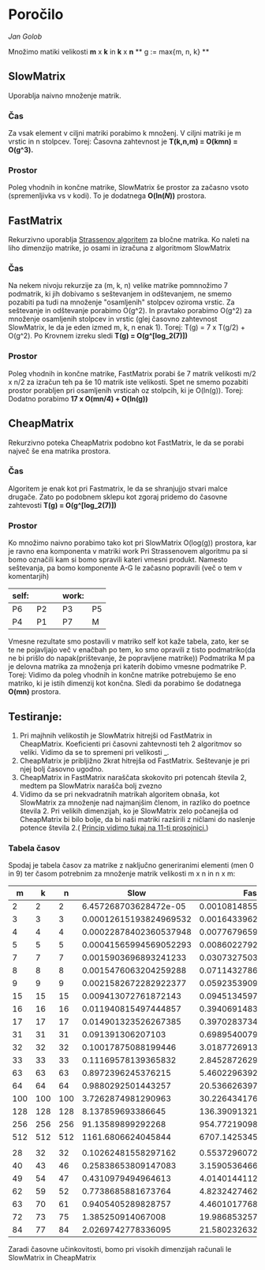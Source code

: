 # Poročilo
*Jan Golob*

Množimo matiki velikosti **m** x **k** in **k** x **n**
** g := max{m, n, k} **

## SlowMatrix
Uporablja naivno množenje matrik.

### Čas
Za vsak element v ciljni matriki porabimo k množenj. V ciljni matriki je m vrstic in n stolpcev.
Torej: Časovna zahtevnost je **T(k,n,m) = O(kmn) = O(g^3).**

### Prostor
Poleg vhodnih in končne matrike, SlowMatrix še prostor za začasno vsoto (spremenljivka vs v kodi).
To je dodatnega **O(ln(_N_))** prostora.


## FastMatrix
Rekurzivno uporablja [Strassenov algoritem](http://wiki.fmf.uni-lj.si/wiki/Strassenovo_mno%C5%BEenje_matrik) za bločne matrika. Ko naleti na liho dimenzijo matrike, jo osami in izračuna z algoritmom SlowMatrix

### Čas
Na nekem nivoju rekurzije za (m, k, n) velike matrike pomnnožimo 7 podmatrik, ki jih dobivamo s seštevanjem in odštevanjem, ne smemo pozabiti pa tudi na množenje "osamljenih" stolpcev oziroma vrstic. Za seštevanje in odštevanje porabimo O(g^2). In pravtako porabimo O(g^2) za množenje osamljenih stolpcev in vrstic (glej časovno zahtevnost SlowMatrix, le da je eden izmed m, k, n enak 1).
Torej: T(g) = 7 x T(g/2) + O(g^2). Po Krovnem izreku sledi **T(g) = O(g^[log_2(7)])**

### Prostor
Poleg vhodnih in končne matrike, FastMatrix porabi še 7 matrik velikosti m/2 x n/2 za izračun teh pa še 10 matrik iste velikosti. Spet ne smemo pozabiti prostor porabljen pri osamljenih vrsticah oz stolpcih, ki je O(ln(g)).
Torej: Dodatno porabimo **17 x O(mn/4) + O(ln(g))**

## CheapMatrix
Rekurzivno poteka CheapMatrix podobno kot FastMatrix, le da se porabi največ še ena matrika prostora.

### Čas
Algoritem je enak kot pri Fastmatrix, le da se shranjujjo stvari malce drugače. Zato po podobnem sklepu kot zgoraj pridemo do časovne zahtevosti **T(g) = O(g^[log_2(7)])**

### Prostor
Ko množimo naivno porabimo tako kot pri SlowMatrix O(log(g)) prostora, kar je ravno ena komponenta v matriki work
Pri Strassenovem algoritmu pa si bomo označili kam si bomo spravili kateri vmesni produkt. Namesto seštevanja, pa bomo komponente A-G le začasno popravili (več o tem v komentarjih)

| self: |    |   | work: |    |
|-------|----|---|-------|----|
| P6    | P2 |   | P3    | P5 |
| P4    | P1 |   | P7    | M  |

Vmesne rezultate smo postavili v matriko self kot kaže tabela, zato, ker se te ne pojavljajo več v enačbah po tem, ko smo opravili z tisto podmatriko(da ne bi prišlo do napak(prištevanje, že popravljene matrike))
Podmatrika M pa je delovna matrika za množenja pri katerih dobimo vmesne podmatrike P.
Torej: Vidimo da poleg vhodnih in končne matrike potrebujemo še eno matriko, ki je istih dimenzij kot končna. Sledi da porabimo še dodatnega **O(mn)** prostora.

## Testiranje:
1. Pri majhnih velikostih je SlowMatrix hitrejši od FastMatrix in CheapMatrix. Koeficienti pri časovni zahtevnosti teh 2 algoritmov so veliki. Vidimo da se to spremeni pri velikosti _.
2. CheapMatrix je pribljižno 2krat hitrejša od FastMatrix. Seštevanje je pri njej bolj časovno ugodno.
3. CheapMatrix in FastMatrix naraščata skokovito pri potencah števila 2, medtem pa SlowMatrix narašča bolj zvezno
4. Vidimo da se pri nekvadratnih matrikah algoritem obnaša, kot SlowMatrix za množenje nad najmanjšim členom, in razliko do poetnce števila 2. Pri velikih dimenzijah, ko je SlowMatrix zelo počanejša od CheapMatrix bi bilo bolje, da bi naši matriki razširili z ničlami do naslenje potence števila 2.( [Princip vidimo tukaj na 11-ti prosojnici.](http://www2.nauk.si/materials/377/out-279920/index.html#state=11))

### Tabela časov
Spodaj je tabela časov za matrike z naključno generiranimi elementi (men 0 in 9) ter časom potrebnim za množenje matrik velikosti m x n in n x m:

| m | k | n | Slow | Fast | Cheap |
|---|---|---|------|------|-------|
| 2 | 2 | 2 | 6.457268703628472e-05 | 0.0010814855994355234 | 0.00038016634950501405 |
| 3 | 3 | 3 | 0.00012615193824969532 | 0.0016433962667578952 | 0.0007628985011439199 |
| 4 | 4 | 4 | 0.00022878402360537948 | 0.007767965960358357 | 0.003687912933780922 |
| 5 | 5 | 5 | 0.00041565994569052293 | 0.008602279287562272 | 0.0033244242981462085 |
| 7 | 7 | 7 | 0.0015903696893241233 | 0.030732750326070684 | 0.007177831469563169 |
| 8 | 8 | 8 | 0.0015476063204259288 | 0.07114327866749341 | 0.029523829887318526 |
| 9 | 9 | 9 | 0.0021582672282922377 | 0.05923539096410016 | 0.03757061301289316 |
| 15 | 15 | 15 | 0.009413072761872143 | 0.09451345977036074 | 0.048323034488657046 |
| 16 | 16 | 16 | 0.011940815497444857 | 0.39406914836750834 | 0.16811905321901255 |
| 17 | 17 | 17 | 0.014901323526267385 | 0.397028373495264 | 0.17123607517800266 |
| 31 | 31 | 31 | 0.091391306207103 | 0.69895400799675 | 0.3797532553614573 |
| 32 | 32 | 32 | 0.10017875088199446 | 3.018772691312621 | 1.0332258547328355 |
| 33 | 33 | 33 | 0.11169578139365832 | 2.845287262930574 | 1.0622249780837745 |
| 63 | 63 | 63 | 0.8972396245376215 | 5.460229639290983 | 2.8196638799204603 |
| 64 | 64 | 64 | 0.9880292501443257 | 20.53662639782762 | 7.745000320725268 |
| 100 | 100 | 100 | 3.7262874981290963 | 30.22643417648443 | 14.785279565524178 |
| 128 | 128 | 128 | 8.137859693386645 | 136.39091321174283 | 50.30018259958521 |
| 256 | 256 | 256 | 91.13589899292268 | 954.7721909812054 | 354.74007868459876 |
| 512 | 512 | 512 | 1161.6806624045844 | 6707.142534584875 | 2526.2636810707936 |
|   |   |   |      |      |       |
| 28 | 32 | 32 | 0.10262481558297162 | 0.5537296072184567 | 0.27958861639119925 |
| 40 | 43 | 46 | 0.25838653809147083 | 3.1590536466462824 | 1.3148068164810027 |
| 49 | 54 | 47 | 0.4310979494964613 | 4.014014411255318 | 1.877762192905557 |
| 62 | 59 | 52 | 0.7738685881673764 | 4.823242746263553 | 2.378529795377279 |
| 63 | 70 | 61 | 0.9405405289828757 | 4.460101776817979 | 2.3208834912014353 |
| 72 | 73 | 75 | 1.385250914067008 | 19.98685325749963 | 7.976849622613273 |
| 84 | 77 | 84 | 2.0269742778336095 | 21.580232632726812 | 8.84283093502107 |

Zaradi časovne učinkovitosti, bomo pri visokih dimenzijah računali le SlowMatrix in CheapMatrix

